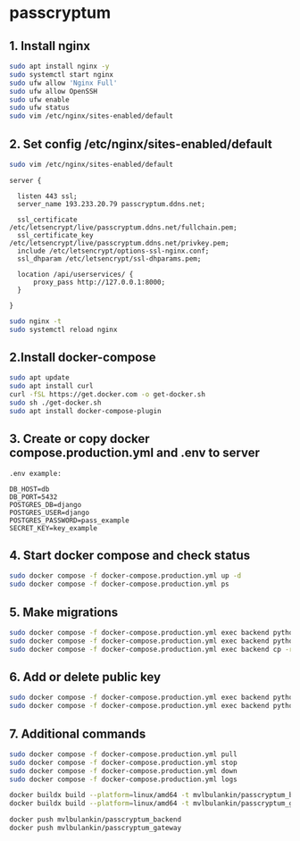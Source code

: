# passcryptum

## 1. Install nginx

```bash
sudo apt install nginx -y
sudo systemctl start nginx
sudo ufw allow 'Nginx Full'
sudo ufw allow OpenSSH
sudo ufw enable
sudo ufw status
sudo vim /etc/nginx/sites-enabled/default
```

## 2. Set config /etc/nginx/sites-enabled/default

```bash
sudo vim /etc/nginx/sites-enabled/default
```

```text
server {
    
  listen 443 ssl;
  server_name 193.233.20.79 passcryptum.ddns.net;
  
  ssl_certificate /etc/letsencrypt/live/passcryptum.ddns.net/fullchain.pem;
  ssl_certificate_key /etc/letsencrypt/live/passcryptum.ddns.net/privkey.pem;
  include /etc/letsencrypt/options-ssl-nginx.conf;
  ssl_dhparam /etc/letsencrypt/ssl-dhparams.pem;
  
  location /api/userservices/ {
      proxy_pass http://127.0.0.1:8000;
  }

}
```

```bash
sudo nginx -t
sudo systemctl reload nginx
```

## 2.Install docker-compose

```bash
sudo apt update
sudo apt install curl
curl -fSL https://get.docker.com -o get-docker.sh
sudo sh ./get-docker.sh
sudo apt install docker-compose-plugin
```

## 3. Create or copy docker compose.production.yml and .env to server

```text
.env example:

DB_HOST=db
DB_PORT=5432
POSTGRES_DB=django
POSTGRES_USER=django
POSTGRES_PASSWORD=pass_example
SECRET_KEY=key_example
```

## 4. Start docker compose and check status

```bash
sudo docker compose -f docker-compose.production.yml up -d
sudo docker compose -f docker-compose.production.yml ps
```

## 5. Make migrations

```bash
sudo docker compose -f docker-compose.production.yml exec backend python manage.py migrate
sudo docker compose -f docker-compose.production.yml exec backend python manage.py collectstatic
sudo docker compose -f docker-compose.production.yml exec backend cp -r /app/collected_static/. /backend_static/static/
```

## 6. Add or delete public key

```bash
sudo docker compose -f docker-compose.production.yml exec backend python manage.py add_public_key <your_public_key>
sudo docker compose -f docker-compose.production.yml exec backend python manage.py delete_public_key <your_public_key>
```

## 7. Additional commands

```bash
sudo docker compose -f docker-compose.production.yml pull
sudo docker compose -f docker-compose.production.yml stop
sudo docker compose -f docker-compose.production.yml down
sudo docker compose -f docker-compose.production.yml logs
```


```bash
docker buildx build --platform=linux/amd64 -t mvlbulankin/passcryptum_backend .
docker buildx build --platform=linux/amd64 -t mvlbulankin/passcryptum_gateway .
```

```bash
docker push mvlbulankin/passcryptum_backend
docker push mvlbulankin/passcryptum_gateway
```
